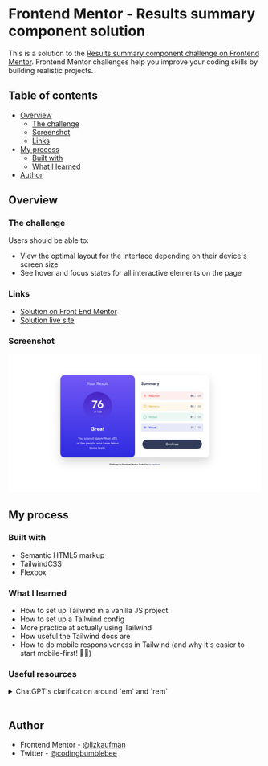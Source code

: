 # Frontend Mentor - Results summary component solution

This is a solution to the [Results summary component challenge on Frontend Mentor](https://www.frontendmentor.io/challenges/results-summary-component-CE_K6s0maV). Frontend Mentor challenges help you improve your coding skills by building realistic projects.

## Table of contents

- [Overview](#overview)
  - [The challenge](#the-challenge)
  - [Screenshot](#screenshot)
  - [Links](#links)
- [My process](#my-process)
  - [Built with](#built-with)
  - [What I learned](#what-i-learned)
- [Author](#author)

## Overview

### The challenge

Users should be able to:

- View the optimal layout for the interface depending on their device's screen size
- See hover and focus states for all interactive elements on the page

### Links

- [Solution on Front End Mentor](https://www.frontendmentor.io/challenges/results-summary-component-CE_K6s0maV/hub)
- [Solution live site](https://lizkaufman.github.io/front-end-mentor_results-summary-component/)

### Screenshot

![](./design/screenshots/screenshot_desktop.png)

## My process

### Built with

- Semantic HTML5 markup
- TailwindCSS
- Flexbox

### What I learned

- How to set up Tailwind in a vanilla JS project
- How to set up a Tailwind config
- More practice at actually using Tailwind
- How useful the Tailwind docs are
- How to do mobile responsiveness in Tailwind (and why it's easier to start mobile-first! 😬😅)

### Useful resources

<details>
<summary>ChatGPT's clarification around `em` and `rem`</summary>
The em and rem units in CSS are relative units, while px is an absolute unit.

1em is equal to the current font size of the element or the browser default. In most web browsers, the default font size is 16px. So by default, 1em is equal to 16px.
1rem is equal to the font-size of the root element (<html>). Again, in most web browsers, the default font size is 16px. So by default, 1rem is also equal to 16px.
To convert px to em or rem, you can divide the px value by the font size of the parent element (for em) or the root element (for rem). If you're using the browser default, that would be 16. For example, to convert 18px to rem, you would do 18 / 16 = 1.125rem.

So, your paragraph font size of 18px would be 1.125rem.

As for whether you should use em or rem, it mostly depends on your needs:

rem is useful when you want to define sizes, margins, paddings, etc., in a consistent way, because they always refer to the root element's font size.
em is useful when you want sizes (like line-height, padding, or margin) to be relative to the current element's font size.

</details>
<br>

## Author

- Frontend Mentor - [@lizkaufman](https://www.frontendmentor.io/profile/lizkaufman)
- Twitter - [@codingbumblebee](https://twitter.com/codingbumblebee)
